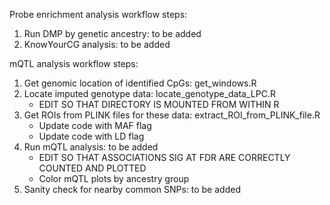 Probe enrichment analysis workflow steps:
1) Run DMP by genetic ancestry: to be added
2) KnowYourCG analysis: to be added

mQTL analysis workflow steps:
1) Get genomic location of identified CpGs: get_windows.R
2) Locate imputed genotype data: locate_genotype_data_LPC.R
     - EDIT SO THAT DIRECTORY IS MOUNTED FROM WITHIN R
3) Get ROIs from PLINK files for these data: extract_ROI_from_PLINK_file.R
     - Update code with MAF flag
     - Update code with LD flag
4) Run mQTL analysis: to be added
     - EDIT SO THAT ASSOCIATIONS SIG AT FDR ARE CORRECTLY COUNTED AND PLOTTED
     - Color mQTL plots by ancestry group
5) Sanity check for nearby common SNPs: to be added

